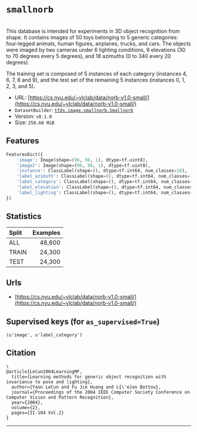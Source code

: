 <div itemscope itemtype="http://schema.org/Dataset">
  <div itemscope itemprop="includedInDataCatalog" itemtype="http://schema.org/DataCatalog">
    <meta itemprop="name" content="TensorFlow Datasets" />
  </div>
  <meta itemprop="name" content="smallnorb" />
  <meta itemprop="description" content="\
This database is intended for experiments in 3D object recognition from shape. It contains images of 50 toys belonging to 5 generic categories: four-legged animals, human figures, airplanes, trucks, and cars. The objects were imaged by two cameras under 6 lighting conditions, 9 elevations (30 to 70 degrees every 5 degrees), and 18 azimuths (0 to 340 every 20 degrees).

The training set is composed of 5 instances of each category (instances 4, 6, 7, 8 and 9), and the test set of the remaining 5 instances (instances 0, 1, 2, 3, and 5)." />
  <meta itemprop="url" content="https://www.tensorflow.org/datasets/catalog/smallnorb" />
  <meta itemprop="sameAs" content="https://cs.nyu.edu/~ylclab/data/norb-v1.0-small/" />
</div>

# `smallnorb`

\
This database is intended for experiments in 3D object recognition from shape.
It contains images of 50 toys belonging to 5 generic categories: four-legged
animals, human figures, airplanes, trucks, and cars. The objects were imaged by
two cameras under 6 lighting conditions, 9 elevations (30 to 70 degrees every 5
degrees), and 18 azimuths (0 to 340 every 20 degrees).

The training set is composed of 5 instances of each category (instances 4, 6, 7,
8 and 9), and the test set of the remaining 5 instances (instances 0, 1, 2, 3,
and 5).

*   URL:
    [https://cs.nyu.edu/~ylclab/data/norb-v1.0-small/](https://cs.nyu.edu/~ylclab/data/norb-v1.0-small/)
*   `DatasetBuilder`:
    [`tfds.image.smallnorb.Smallnorb`](https://github.com/tensorflow/datasets/tree/master/tensorflow_datasets/image/smallnorb.py)
*   Version: `v0.1.0`
*   Size: `250.60 MiB`

## Features

```python
FeaturesDict({
    'image': Image(shape=(96, 96, 1), dtype=tf.uint8),
    'image2': Image(shape=(96, 96, 1), dtype=tf.uint8),
    'instance': ClassLabel(shape=(), dtype=tf.int64, num_classes=10),
    'label_azimuth': ClassLabel(shape=(), dtype=tf.int64, num_classes=18),
    'label_category': ClassLabel(shape=(), dtype=tf.int64, num_classes=5),
    'label_elevation': ClassLabel(shape=(), dtype=tf.int64, num_classes=9),
    'label_lighting': ClassLabel(shape=(), dtype=tf.int64, num_classes=6),
})
```

## Statistics

Split | Examples
:---- | -------:
ALL   | 48,600
TRAIN | 24,300
TEST  | 24,300

## Urls

*   [https://cs.nyu.edu/~ylclab/data/norb-v1.0-small/](https://cs.nyu.edu/~ylclab/data/norb-v1.0-small/)

## Supervised keys (for `as_supervised=True`)

`(u'image', u'label_category')`

## Citation

```
\
@article{LeCun2004LearningMF,
  title={Learning methods for generic object recognition with invariance to pose and lighting},
  author={Yann LeCun and Fu Jie Huang and L{\'e}on Bottou},
  journal={Proceedings of the 2004 IEEE Computer Society Conference on Computer Vision and Pattern Recognition},
  year={2004},
  volume={2},
  pages={II-104 Vol.2}
}
```

--------------------------------------------------------------------------------
